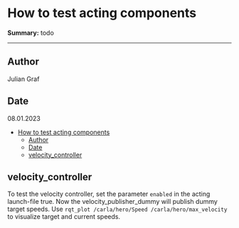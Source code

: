# How to test acting components

**Summary:** todo

---

## Author

Julian Graf

## Date

08.01.2023

<!-- TOC -->
* [How to test acting components](#how-to-test-acting-components)
  * [Author](#author)
  * [Date](#date)
  * [velocity_controller](#velocitycontroller)
<!-- TOC -->

## velocity_controller

To test the velocity controller, set the parameter ```enabled``` in the acting launch-file true. Now the velocity_publisher_dummy will publish dummy target speeds. Use ```rqt_plot /carla/hero/Speed /carla/hero/max_velocity``` to visualize target and current speeds.
